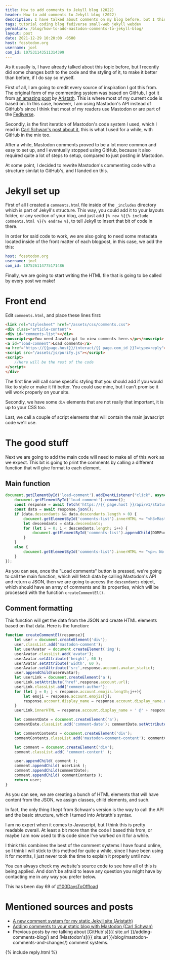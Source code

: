 ```yaml
---
title: How to add comments to Jekyll blog (2022)
header: How to add comments to Jekyll blog (2022)
description: I have talked about comments on my blog before, but I think I finally found the final iteration of it, and it's now live!
tags: tutorial coding blog fediverse small-web jekyll webdev
permalink: /blog/how-to-add-mastodon-comments-to-jekyll-blog/
layout: post
date: 2021-12-29 10:20:00 -0500
host: fosstodon.org
username: joel
com_id: 107531143511314399
---
```


As it usually is, I have already talked about this topic before, but I recently
did some changes both to the code and the styling of it, to make it better than
before, if I do say so myself.

First of all, I am going to credit every source of inspiration I got this from.
The original form of my commenting system was based on GitHub, I got it from
[an amazing post](https://aristath.github.io/blog/static-site-comments-using-github-issues-api)
by [Aristath](https://github.com/aristath). This is where most of my
current code is based on. In this case, however, I am using Mastodon's API instead of
GitHub's since I think that most of my readers use Mastodon or are part of the
[Fediverse](https://en.wikipedia.org/wiki/Fediverse).

Secondly, is the first iteration of Mastodon's code system I used, which I read
in [Carl Schwan's post about it](https://carlschwan.eu/2020/12/29/adding-comments-to-your-static-blog-with-mastodon/), this is what I used for a while, with GitHub in the mix too. 

After a while, Mastodon comments proved to be a lot more common and easy to set
up, and I eventually stopped using GitHub, because it also required quite a lot
of steps to setup, compared to just posting in Mastodon. 

At some point, I decided to rewrite Mastodon's commenting code with a structure
similat to GitHub's, and I landed on this.


# Jekyll set up

First of all I created a `comments.html` file inside of the `_includes` directory 
which is part of Jekyll's structure. This way, you could add it to your layouts
folder, or any section of your blog, and just add `{% raw %}{% include
comments.html %}{% endraw %}`, to tell Jekyll to insert that bit of code in there.

In order for said code to work, we are also going to need some metadata located
inside of the front matter of each blogpost, in this case, we add the this:

```yaml
host: fosstodon.org
username: joel
com_id: 107526114775171486

```
Finally, we are going to start writing the HTML file that is going to be called
by every post we make!

# Front end

Edit `comments.html`, and place these lines first:

```html
<link rel="stylesheet" href="/assets/css/comments.css">
<div class="article-content">
<div id="comments-list"></div>
<noscript><p>You need JavaScript to view comments here.</p></noscript>
<a id="load-comment">Load comments</a> 
<a href="https://{{page.host}}/interact/{{ page.com_id }}?=type=reply">Reply via Mastodon</a><br>
<script src="/assets/js/purify.js"></script>
<script>
    //Here will be the rest of the code
</script>
</div>
```

The first line will call some specific styling that you should add if you would
like to style or make it fit better. You could use mine, but I can't promise it
will work properly on your site.

Secondly, we have some `div` elements that are not really that important, it is
up to your CSS too.

Last, we call a couple of script elements that will contain the main javascript
code we'll use.

# The good stuff

Next we are going to add the main code will need to make all of this work as we
expect. This bit is going to print the comments by calling a different function
that will give format to each element.

## Main function

```javascript
document.getElementById('load-comment').addEventListener("click", async () => {
    document.getElementById('load-comment').remove();
    const response = await fetch('https://{{ page.host }}/api/v1/statuses/{{ page.com_id }}/context');
    const data = await response.json();
    if (data.descendants && data.descendants.length > 0) {
        document.getElementById('comments-list').innerHTML += "<h3>Mastodon Comments</h3>";
        let descendants = data.descendants;
        for (let i = 0; i < descendants.length; i++) {
            document.getElementById('comments-list').appendChild(DOMPurify.sanitize(createCommentEl(descendants[i]), {'RETURN_DOM_FRAGMENT': true}));
        }
    }
    else {
        document.getElementById('comments-list').innerHTML += "<p>⚠️ No Mastodon comments yet ⚠️</p>";
    }
});
```
As you can see, once the "Load comments" button is pressed, we're going to call
the main function, which will fetch data by calling Mastodon's API and return a
JSON, then we are going to access the `descendants` object, which should have an
array of comments and its properties, which will be processed with the function `createCommentEl()`.

## Comment formatting

This function will get the data from the JSON and create HTML elements based on
that data. Here is the function:

```javascript
function createCommentEl(response){
    let user = document.createElement('div');
    user.classList.add('mastodon-comment');
    let userAvatar = document.createElement('img');
    userAvatar.classList.add('avatar');
    userAvatar.setAttribute('height', 60 ); 
    userAvatar.setAttribute('width', 60 ); 
    userAvatar.setAttribute('src',response.account.avatar_static);
    user.appendChild(userAvatar);
    let userLink = document.createElement('a');
    userLink.setAttribute('href',response.account.url);
    userLink.classList.add('comment-author');
    for (let j = 0; j < response.account.emojis.length;j++){
        let emoji = response.account.emojis[j];
        response.account.display_name = response.account.display_name.replace(`:${emoji.shortcode}:`, `<img src="${emoji.static_url}" alt="Emoji ${emoji.shortcode}" height="16px" width="16px" />`);
    }
    userLink.innerHTML = response.account.display_name + ' @' + response.account.username;

    let commentDate = document.createElement('a');
    commentDate.classList.add('comment-date'); commentDate.setAttribute('href',response.url); commentDate.innerHTML = response.created_at.substr(0,10);

    let commentContents = document.createElement('div');
    commentContents.classList.add('mastodon-comment-content'); commentContents.innerHTML = response.content;

    let comment = document.createElement('div');
    comment.classList.add( 'comment-content' );

    user.appendChild( comment );
    comment.appendChild( userLink );
    comment.appendChild(commentDate);
    comment.appendChild( commentContents );
    return user;
}
```


As you can see, we are creating a bunch of HTML elements that will have content
from the JSON, we assign classes, child elements, and such.

In fact, the only thing I kept from Schwan's version is the way to call the API
and the basic structure, which I turned into Aristath's syntax.

I am no expert when it comes to Javascript, but I think this is pretty readable
overall. At least a bit more than the code I based this from, or maybe I am now
used to this code since I've worked on it for a while.

I think this combines the best of the comment systems I have found online, so I
think I will stick to this method for quite a while, since I have been using it
for months, I just never took the time to explain it properly until now.

You can always check my website's source code to see how all of this is being
applied. And don't be afraid to leave any question you might have by contacting
me in any way you prefer below. 

This has been day 69 of [#100DaysToOffload](https://100DaysToOffload.com)

# Mentioned sources and posts

* [A new comment system for my static Jekyll site (Aristath)](https://aristath.github.io/blog/static-site-comments-using-github-issues-api)
* [Adding comments to your static blog with Mastodon (Carl Schwan)](https://carlschwan.eu/2020/12/29/adding-comments-to-your-static-blog-with-mastodon/)
* Previous posts by me talking about [GitHub's]({{ site.url  }}/adding-comments-blog/) and [Mastodon's]({{ site.url }}/blog/mastodon-comments-and-changes/) comment systems.


{% include reply.html %}
